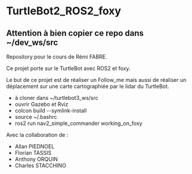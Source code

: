 # TurtleBot2_ROS2_foxy

## Attention à bien copier ce repo dans ~/dev_ws/src
Repository pour le cours de Rémi FABRE.

Ce projet porte sur le TurtleBot avec ROS2 et foxy.

Le but de ce projet est de réaliser un Follow_me mais aussi de réaliser un déplacement sur une carte cartographiée par le lidar du TurtleBot.

- à cloner dans ~/turtlebot3_ws/src
- ouvrir Gazebo et Rviz
- colcon build --symlink-install
- source ~/.bashrc
- ros2 run nav2_simple_commander working_on_foxy


Avec la collaboration de :

- Allan PIEDNOEL
- Florian TASSIS
- Anthony ORQUIN
- Charles STACCHINO